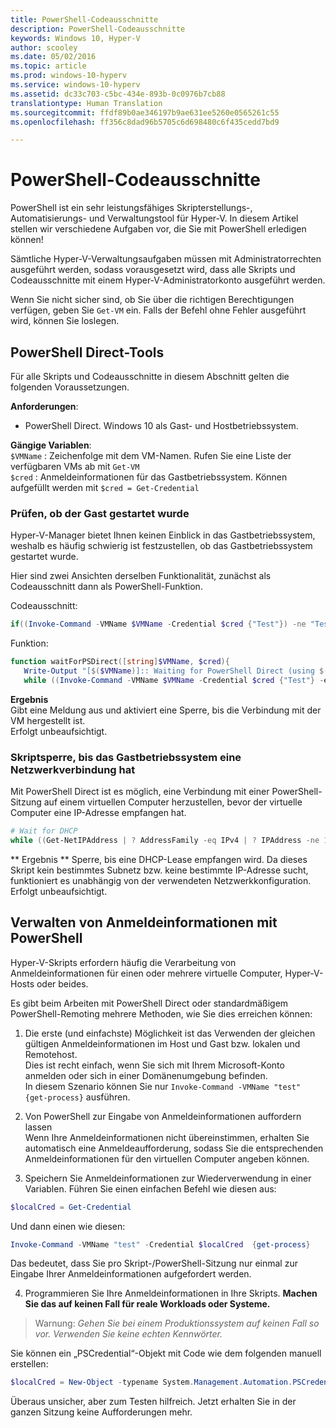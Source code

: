 ```yaml
---
title: PowerShell-Codeausschnitte
description: PowerShell-Codeausschnitte
keywords: Windows 10, Hyper-V
author: scooley
ms.date: 05/02/2016
ms.topic: article
ms.prod: windows-10-hyperv
ms.service: windows-10-hyperv
ms.assetid: dc33c703-c5bc-434e-893b-0c0976b7cb88
translationtype: Human Translation
ms.sourcegitcommit: ffdf89b0ae346197b9ae631ee5260e0565261c55
ms.openlocfilehash: ff356c8dad96b5705c6d698480c6f435cedd7bd9

---
```


# PowerShell-Codeausschnitte

PowerShell ist ein sehr leistungsfähiges Skripterstellungs-, Automatisierungs- und Verwaltungstool für Hyper-V.  In diesem Artikel stellen wir verschiedene Aufgaben vor, die Sie mit PowerShell erledigen können!

Sämtliche Hyper-V-Verwaltungsaufgaben müssen mit Administratorrechten ausgeführt werden, sodass vorausgesetzt wird, dass alle Skripts und Codeausschnitte mit einem Hyper-V-Administratorkonto ausgeführt werden.

Wenn Sie nicht sicher sind, ob Sie über die richtigen Berechtigungen verfügen, geben Sie `Get-VM` ein. Falls der Befehl ohne Fehler ausgeführt wird, können Sie loslegen.


## PowerShell Direct-Tools
Für alle Skripts und Codeausschnitte in diesem Abschnitt gelten die folgenden Voraussetzungen.

**Anforderungen**:  
*  PowerShell Direct.  Windows 10 als Gast- und Hostbetriebssystem.

**Gängige Variablen**:  
`$VMName` : Zeichenfolge mit dem VM-Namen.  Rufen Sie eine Liste der verfügbaren VMs ab mit `Get-VM`  
`$cred` : Anmeldeinformationen für das Gastbetriebssystem.  Können aufgefüllt werden mit `$cred = Get-Credential`  

### Prüfen, ob der Gast gestartet wurde

Hyper-V-Manager bietet Ihnen keinen Einblick in das Gastbetriebssystem, weshalb es häufig schwierig ist festzustellen, ob das Gastbetriebssystem gestartet wurde.

Hier sind zwei Ansichten derselben Funktionalität, zunächst als Codeausschnitt dann als PowerShell-Funktion.

Codeausschnitt:  
``` PowerShell
if((Invoke-Command -VMName $VMName -Credential $cred {"Test"}) -ne "Test"){Write-Host "Not Booted"} else {Write-Host "Booted"}
```  

Funktion:  
``` PowerShell
function waitForPSDirect([string]$VMName, $cred){
   Write-Output "[$($VMName)]:: Waiting for PowerShell Direct (using $($cred.username))"
   while ((Invoke-Command -VMName $VMName -Credential $cred {"Test"} -ea SilentlyContinue) -ne "Test") {Sleep -Seconds 1}}
```

**Ergebnis**  
Gibt eine Meldung aus und aktiviert eine Sperre, bis die Verbindung mit der VM hergestellt ist.  
Erfolgt unbeaufsichtigt.

### Skriptsperre, bis das Gastbetriebssystem eine Netzwerkverbindung hat
Mit PowerShell Direct ist es möglich, eine Verbindung mit einer PowerShell-Sitzung auf einem virtuellen Computer herzustellen, bevor der virtuelle Computer eine IP-Adresse empfangen hat.

``` PowerShell
# Wait for DHCP
while ((Get-NetIPAddress | ? AddressFamily -eq IPv4 | ? IPAddress -ne 127.0.0.1).SuffixOrigin -ne "Dhcp") {sleep -Milliseconds 10}
```

** Ergebnis ** Sperre, bis eine DHCP-Lease empfangen wird.  Da dieses Skript kein bestimmtes Subnetz bzw. keine bestimmte IP-Adresse sucht, funktioniert es unabhängig von der verwendeten Netzwerkkonfiguration.  
Erfolgt unbeaufsichtigt.

## Verwalten von Anmeldeinformationen mit PowerShell
Hyper-V-Skripts erfordern häufig die Verarbeitung von Anmeldeinformationen für einen oder mehrere virtuelle Computer, Hyper-V-Hosts oder beides.

Es gibt beim Arbeiten mit PowerShell Direct oder standardmäßigem PowerShell-Remoting mehrere Methoden, wie Sie dies erreichen können:

1. Die erste (und einfachste) Möglichkeit ist das Verwenden der gleichen gültigen Anmeldeinformationen im Host und Gast bzw. lokalen und Remotehost.  
  Dies ist recht einfach, wenn Sie sich mit Ihrem Microsoft-Konto anmelden oder sich in einer Domänenumgebung befinden.  
  In diesem Szenario können Sie nur `Invoke-Command -VMName "test" {get-process}` ausführen.

2. Von PowerShell zur Eingabe von Anmeldeinformationen auffordern lassen  
  Wenn Ihre Anmeldeinformationen nicht übereinstimmen, erhalten Sie automatisch eine Anmeldeaufforderung, sodass Sie die entsprechenden Anmeldeinformationen für den virtuellen Computer angeben können.

3. Speichern Sie Anmeldeinformationen zur Wiederverwendung in einer Variablen.
  Führen Sie einen einfachen Befehl wie diesen aus:  
  ``` PowerShell
  $localCred = Get-Credential
   ```
  Und dann einen wie diesen:
  ``` PowerShell
  Invoke-Command -VMName "test" -Credential $localCred  {get-process} 
  ```
  Das bedeutet, dass Sie pro Skript-/PowerShell-Sitzung nur einmal zur Eingabe Ihrer Anmeldeinformationen aufgefordert werden.

4. Programmieren Sie Ihre Anmeldeinformationen in Ihre Skripts.  **Machen Sie das auf keinen Fall für reale Workloads oder Systeme.**
 > Warnung: _Gehen Sie bei einem Produktionssystem auf keinen Fall so vor.  Verwenden Sie keine echten Kennwörter._
  
  Sie können ein „PSCredential“-Objekt mit Code wie dem folgenden manuell erstellen:  
  ``` PowerShell
  $localCred = New-Object -typename System.Management.Automation.PSCredential -argumentlist "Administrator", (ConvertTo-SecureString "P@ssw0rd" -AsPlainText -Force) 
  ```
  Überaus unsicher, aber zum Testen hilfreich.  Jetzt erhalten Sie in der ganzen Sitzung keine Aufforderungen mehr. 




<!--HONumber=Oct16_HO4-->


